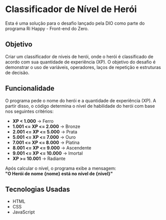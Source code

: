 # Classificador de Nível de Herói

Esta é uma solução para o desafio lançado pela DIO como parte do programa Ri Happy - Front-end do Zero.

## Objetivo

Criar um classificador de níveis de herói, onde o herói é classificado de acordo com sua quantidade de experiência (XP). O objetivo do desafio é demonstrar o uso de variáveis, operadores, laços de repetição e estruturas de decisão.

## Funcionalidade

O programa pede o nome do herói e a quantidade de experiência (XP). A partir disso, o código determina o nível de habilidade do herói com base nos seguintes critérios:

- **XP < 1.000** → Ferro
- **1.001 <= XP <= 2.000** → Bronze
- **2.001 <= XP <= 5.000** → Prata
- **5.001 <= XP <= 7.000** → Ouro
- **7.001 <= XP <= 8.000** → Platina
- **8.001 <= XP <= 9.000** → Ascendente
- **9.001 <= XP <= 10.000** → Imortal
- **XP >= 10.001** → Radiante

Após calcular o nível, o programa exibe a mensagem:  
**"O Herói de nome {nome} está no nível de {nivel}"**

## Tecnologias Usadas

- HTML
- CSS
- JavaScript